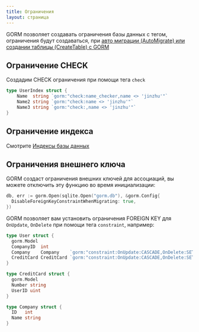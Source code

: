 ```yaml
---
title: Ограничения
layout: страница
---
```


GORM позволяет создавать ограничения базы данных с тегом, ограничения будут создаваться, при [авто миграции (AutoMigrate) или создании таблицы (CreateTable) с GORM](migration.html)

## Ограничение CHECK

Создадим CHECK ограничения при помощи тега `check`

```go
type UserIndex struct {
    Name  string `gorm:"check:name_checker,name <> 'jinzhu'"`
    Name2 string `gorm:"check:name <> 'jinzhu'"`
    Name3 string `gorm:"check:,name <> 'jinzhu'"`
}
```

## Ограничение индекса

Смотрите [Индексы базы данных](indexes.html)

## Ограничения внешнего ключа

GORM создаст ограничения внешних ключей для ассоциаций, вы можете отключить эту функцию во время инициализации:

```go
db, err := gorm.Open(sqlite.Open("gorm.db"), &gorm.Config{
  DisableForeignKeyConstraintWhenMigrating: true,
})
```

GORM позволяет вам установить ограничения FOREIGN KEY для `OnUpdate`, `OnDelete` при помощи тега `constraint`, например:

```go
type User struct {
  gorm.Model
  CompanyID  int
  Company    Company    `gorm:"constraint:OnUpdate:CASCADE,OnDelete:SET NULL;"`
  CreditCard CreditCard `gorm:"constraint:OnUpdate:CASCADE,OnDelete:SET NULL;"`
}

type CreditCard struct {
  gorm.Model
  Number string
  UserID uint
}

type Company struct {
  ID   int
  Name string
}
```
